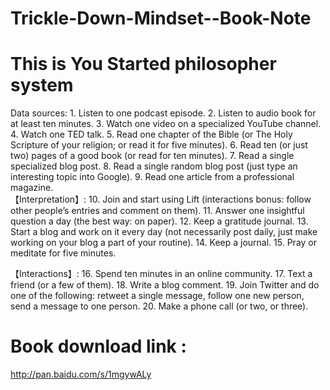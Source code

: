 # Trickle-Down-Mindset--Book-Note

# This is You Started philosopher system

Data sources: 1. Listen to one podcast episode. 2. Listen to audio book for at least ten minutes. 3. Watch one video on a specialized YouTube channel. 4. Watch one TED talk. 5. Read one chapter of the Bible (or The Holy Scripture of your religion; or read it for five minutes). 6. Read ten (or just two) pages of a good book (or read for ten minutes). 7. Read a single specialized blog post. 8. Read a single random blog post (just type an interesting topic into Google). 9. Read one article from a professional magazine. 
<br/>
【Interpretation】: 10. Join and start using Lift (interactions bonus: follow other people’s entries and comment on them). 11. Answer one insightful question a day (the best way: on paper). 12. Keep a gratitude journal. 13. Start a blog and work on it every day (not necessarily post daily, just make working on your blog a part of your routine). 14. Keep a journal. 15. Pray or meditate for five minutes. 
<br/>

【Interactions】: 16. Spend ten minutes in an online community. 17. Text a friend (or a few of them). 18. Write a blog comment. 19. Join Twitter and do one of the following: retweet a single message, follow one new person, send a message to one person. 20. Make a phone call (or two, or three). 
<br/>

# Book download link :
http://pan.baidu.com/s/1mgywALy 
